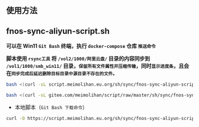 ## 使用方法

## fnos-sync-aliyun-script.sh

**可以在 Win11 `Git Bash` 终端，执行 `docker-compose` 仓库 `推送命令`**

**脚本使用 `rsync工具` 将 `/vol2/1000/阿里云盘/` 目录的内容同步到 `/vol1/1000/smb_win11/` 目录，`保留所有文件属性并压缩传输`，同时`显示进度条`，且会在`同步完成后延迟删除目标目录中源目录不存在的文件。`**

```bash
bash <(curl -sL script.meimolihan.eu.org/sh/sync/fnos-sync-aliyun-script.sh)
```

```bash
bash <(curl -sL gitee.com/meimolihan/script/raw/master/sh/sync/fnos-sync-aliyun-script.sh)
```

- 本地脚本（`Git Bash 下载命令`）

```bash
curl -O https://script.meimolihan.eu.org/sh/sync/fnos-sync-aliyun-script.sh
```
